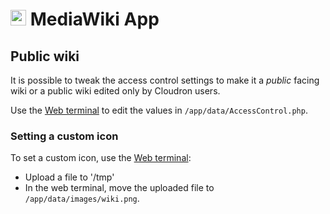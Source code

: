 # <img src="/img/mediawiki-logo.png" width="25px"> MediaWiki App

## Public wiki

It is possible to tweak the access control settings to make it
a _public_ facing wiki or a public wiki edited only by Cloudron users.

Use the [Web terminal](/documentation/apps/#web-terminal)
to edit the values in `/app/data/AccessControl.php`.

### Setting a custom icon

To set a custom icon, use the [Web terminal](/documentation/apps/#web-terminal):

* Upload a file to '/tmp'
* In the web terminal, move the uploaded file to `/app/data/images/wiki.png`.

